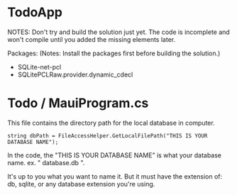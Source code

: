 # TodoApp

NOTES: Don't try and build the solution just yet. The code is incomplete and won't compile until you added the missing elements later.


Packages: (Notes: Install the packages first before building the solution.)
   -  SQLite-net-pcl
   -  SQLitePCLRaw.provider.dynamic_cdecl


# Todo / MauiProgram.cs

This file contains the directory path for the local database in computer.

```
string dbPath = FileAccessHelper.GetLocalFilePath("THIS IS YOUR DATABASE NAME");
```

In the code, the "THIS IS YOUR DATABASE NAME" is what your database name. ex. " database.db ". 

It's up to you what you want to name it. But it must have the extension of: db, sqlite, or any database extension you're using.
